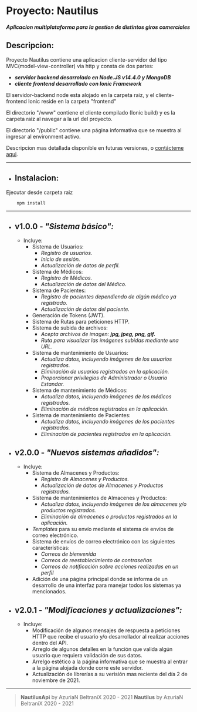 # **Proyecto: Nautilus**

**_Aplicacion multiplataforma para la gestion de distintos giros comerciales_**

 ## Descripcion:
Proyecto Nautilus contiene una aplicacion cliente-servidor del tipo MVC(model-view-controller) via http y consta de dos partes:

* **_servidor backend desarrolado en Node.JS v14.4.0 y MongoDB_**
* **_cliente frontend desarrollado con Ionic Framework_** 


El servidor-backend node esta alojado en la carpeta raiz, y el cliente-frontend Ionic reside en la carpeta "frontend"

El directorio "/www" contiene el cliente compilado (Ionic build) y es la carpeta raiz al navegar a la url del proyecto.

El directorio "/public" contiene una página informativa que se muestra al ingresar al environment activo.

Descripcion mas detallada disponible en futuras versiones, o [contácteme aqui](azbel.apps@gmail.com).

---

* ## Instalacion:
Ejecutar desde carpeta raiz
```
    npm install
```

---

* ## **v1.0.0 - _"Sistema básico":_**
    * Incluye:
        * Sistema de Usuarios:
            * _Registro de usuarios._
            * _Inicio de sesión._
            * _Actualización de datos de perfil._
        * Sistema de Médicos:
            * _Registro de Médicos._
            * _Actualización de datos del Médico._
        * Sistema de Pacientes:
            * _Registro de pacientes dependiendo de algún médico ya registrado._
            * _Actualización de datos del paciente._
        * Generación de Tokens (JWT).
        * Sistema de Rutas para peticiones HTTP.
        * Sistema de subida de archivos:
            * _Acepta archivos de imagen: **jpg, jpeg, png, gif.**_
            * _Ruta para visualizar las imágenes subidas mediante una URL._
        * Sistema de mantenimiento de Usuarios:
            * _Actualiza datos, incluyendo imágenes de los usuarios registrados._
            * _Eliminación de usuarios registrados en la aplicación._
            * _Proporcionar privilegios de Administrador o Usuario Estandar._
        * Sistema de mantenimiento de Médicos:
            * _Actualiza datos, incluyendo imágenes de los médicos registrados._
            * _Eliminación de médicos registrados en la aplicación._
        * Sistema de mantenimiento de Pacientes:
            * _Actualiza datos, incluyendo imágenes de los pacientes registrados._
            * _Eliminación de pacientes registrados en la aplicación._

* ## **v2.0.0 - _"Nuevos sistemas añadidos":_**
    * Incluye:
        * Sistema de Almacenes y Productos:
            * _Registro de Almacenes y Productos._
            * _Actualización de datos de Almacenes y Productos registrados._
        * Sistema de mantenimientos de Almacenes y Productos:
            * _Actualiza datos, incluyendo imágenes de los almacenes y/o productos registrados._
            * _Eliminación de almacenes o productos registrados en la aplicación._
        * _Templates_ para su envío mediante el sistema de envíos de correo electrónico.
        * Sistema de envíos de correo electrónico con las siguientes características:
            * _Correos de bienvenida_
            * _Correos de reestablecimiento de contraseñas_
            * _Correos de notificación sobre acciones realizadas en un perfil_
        * Adición de una página principal donde se informa de un desarrollo de una interfaz para manejar todos los sistemas ya mencionados.

* ## **v2.0.1 - _"Modificaciones y actualizaciones":_**
    * Incluye:
        * Modificación de algunos mensajes de respuesta a peticiones HTTP que recibe el usuario y/o desarrollador al realizar acciones dentro del API.
        * Arreglo de algunos detalles en la función que valida algún usuario que requiera validación de sus datos.
        * Arrelgo estético a la página informativa que se muestra al entrar a la página alojada donde corre este servidor.
        * Actualización de librerías a su verisión mas reciente del día 2 de noviembre de 2021.

---

> **NautilusApi** by AzuriaN BeltraniX 2020 - 2021
> **Nautilus** by AzuriaN BeltraniX 2020 - 2021